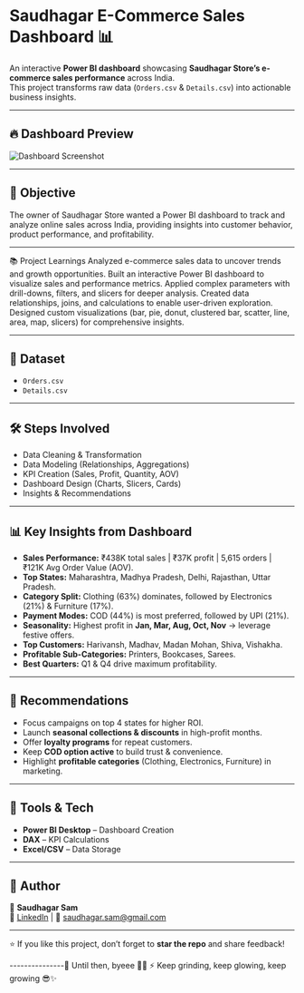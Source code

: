 # Saudhagar E-Commerce Sales Dashboard 📊

An interactive **Power BI dashboard** showcasing **Saudhagar Store’s e-commerce sales performance** across India.  
This project transforms raw data (`Orders.csv` & `Details.csv`) into actionable business insights.

---

## 🔥 Dashboard Preview
![Dashboard Screenshot](https://user-images.githubusercontent.com/97950473/239038511-8f9d2583-3022-41dd-bd26-3c2d8197b1c3.png)

---

## 🎯 Objective
The owner of Saudhagar Store wanted a Power BI dashboard to track and analyze online sales across India, providing insights into customer behavior, product performance, and profitability.

---


📚 Project Learnings
Analyzed e-commerce sales data to uncover trends and growth opportunities.
Built an interactive Power BI dashboard to visualize sales and performance metrics.
Applied complex parameters with drill-downs, filters, and slicers for deeper analysis.
Created data relationships, joins, and calculations to enable user-driven exploration.
Designed custom visualizations (bar, pie, donut, clustered bar, scatter, line, area, map, slicers) for comprehensive insights.

---

## 📂 Dataset
- `Orders.csv`
- `Details.csv`

---

## 🛠️ Steps Involved
- Data Cleaning & Transformation  
- Data Modeling (Relationships, Aggregations)  
- KPI Creation (Sales, Profit, Quantity, AOV)  
- Dashboard Design (Charts, Slicers, Cards)  
- Insights & Recommendations  

---

## 📊 Key Insights from Dashboard
- **Sales Performance:** ₹438K total sales | ₹37K profit | 5,615 orders | ₹121K Avg Order Value (AOV).  
- **Top States:** Maharashtra, Madhya Pradesh, Delhi, Rajasthan, Uttar Pradesh.  
- **Category Split:** Clothing (63%) dominates, followed by Electronics (21%) & Furniture (17%).  
- **Payment Modes:** COD (44%) is most preferred, followed by UPI (21%).  
- **Seasonality:** Highest profit in **Jan, Mar, Aug, Oct, Nov** → leverage festive offers.  
- **Top Customers:** Harivansh, Madhav, Madan Mohan, Shiva, Vishakha.  
- **Profitable Sub-Categories:** Printers, Bookcases, Sarees.  
- **Best Quarters:** Q1 & Q4 drive maximum profitability.  

---

## 🚀 Recommendations
- Focus campaigns on top 4 states for higher ROI.  
- Launch **seasonal collections & discounts** in high-profit months.  
- Offer **loyalty programs** for repeat customers.  
- Keep **COD option active** to build trust & convenience.  
- Highlight **profitable categories** (Clothing, Electronics, Furniture) in marketing.  

---

## 🧰 Tools & Tech
- **Power BI Desktop** – Dashboard Creation  
- **DAX** – KPI Calculations  
- **Excel/CSV** – Data Storage  

---

## 📌 Author
👤 **Saudhagar Sam**  
🔗 [LinkedIn](https://linkedin.com/in/saudhagar-sam) | 📧 saudhagar.sam@gmail.com  

---

⭐ If you like this project, don’t forget to **star the repo** and share feedback!



---------------👋 Until then, byeee 🚀🌟 
 ⚡ Keep grinding, keep glowing, keep growing 😎✨
